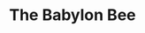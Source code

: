 ---
facebook: https://facebook.com/TheBabylonBee
instagram: https://instagram.com/thebabylonbee
logohandle: babylonbee
sort: babylonbee
title: The Babylon Bee
twitter: https://x.com/TheBabylonBee
website: https://babylonbee.com/
---